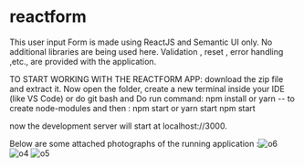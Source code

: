 # reactform
This user input Form is made using ReactJS and Semantic UI only. No additional libraries are being used here.
Validation , reset , error handling ,etc., are provided with the application.

TO START WORKING WITH THE REACTFORM APP:
download the zip file and extract it. Now open the folder, create a new terminal inside your IDE (like VS Code) or do git bash
and 
Do run command:
npm install    or    yarn 
-- to create node-modules 
and then : npm start    or     yarn start
npm start

now the development server will start at localhost://3000.

Below are some attached photographs of the running application :![o6](https://user-images.githubusercontent.com/69279043/144390078-3bba068f-d8b1-4f51-8825-78e2229fa32d.png)
![o4](https://user-images.githubusercontent.com/69279043/144390081-372fb04d-458f-457a-9274-00ad8cebd7e1.png)
![o5](https://user-images.githubusercontent.com/69279043/144390083-c6b68ca9-de91-4431-a318-113b114b9210.png)
